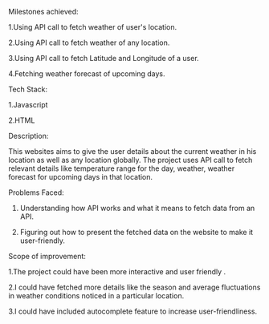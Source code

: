                                        
                 
  Milestones achieved:
  
  1.Using API call to fetch weather of user's location.
  
  2.Using API call to fetch weather of any location.
  
  3.Using API call to fetch Latitude and Longitude of a user.
  
  4.Fetching weather forecast of upcoming days.
  
  
  
  Tech Stack:
  
  1.Javascript
  
  2.HTML

  
  Description:
  
This websites aims to give the user details about the current weather in his location as well as any location globally.
The project uses API call to fetch relevant details like temperature range for the day, weather, weather forecast for upcoming days in that location.
   
  
  Problems Faced:
  
1. Understanding how API works and what it means to fetch data from an API.

2. Figuring out how to present the fetched data on the website to make it user-friendly.
  
 Scope of improvement:
 
  1.The project could have been more interactive and user friendly .
  
  2.I could have fetched more details like the season and average fluctuations in weather conditions noticed in a particular location.
  
  3.I could have included autocomplete feature to increase user-friendliness.
   
